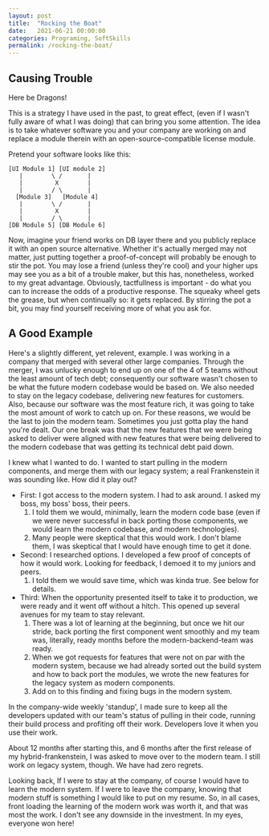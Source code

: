 ```yaml
---
layout: post
title:  "Rocking the Boat"
date:   2021-06-21 00:00:00
categories: Programing, SoftSkills
permalink: /rocking-the-boat/ 
---
```


## Causing Trouble
Here be Dragons!

This is a strategy I have used in the past, to great effect, (even if I wasn't fully aware of what I was doing) that can bring you some attention. The idea is to take whatever software you and your company are working on and replace a module therein with an open-source-compatible license module.

Pretend your software looks like this:
```asci
[UI Module 1] [UI module 2]
   |        \ /       |
   |         X        |
   |        / \       |
  [Module 3]   [Module 4]
   |        \ /       |
   |         X        |
   |        / \       |
[DB Module 5] [DB Module 6]
```
Now, imagine your friend works on DB layer there and you publicly replace it with an open source alternative. Whether it's actually merged may not matter, just putting together a proof-of-concept will probably be enough to stir the pot. You may lose a friend (unless they're cool) and your higher ups may see you as a bit of a trouble maker, but this has, nonetheless, worked to my great advantage. Obviously, tactfullness is important - do what you can to increase the odds of a productive response. The squeaky wheel gets the grease, but when continually so: it gets replaced. By stirring the pot a bit, you may find yourself receiving more of what you ask for.

## A Good Example
Here's a slightly different, yet relevent, example. I was working in a company that merged with several other large companies. Through the merger, I was unlucky enough to end up on one of the 4 of 5 teams without the least amount of tech debt; consequently our software wasn't chosen to be what the future modern codebase would be based on. We also needed to stay on the legacy codebase, delivering new features for customers.  Also, because our software was the most feature rich, it was going to take the most amount of work to catch up on. For these reasons, we would be the last to join the modern team. Sometimes you just gotta play the hand you're dealt. Our one break was that the new features that we were being asked to deliver were aligned with new features that were being delivered to the modern codebase that was getting its technical debt paid down.

I knew what I wanted to do. I wanted to start pulling in the modern components, and merge them with our legacy system; a real Frankenstein it was sounding like. How did it play out?
- First: I got access to the modern system. I had to ask around. I asked my boss, my boss' boss, their peers.
	1. I told them we would, minimally, learn the modern code base (even if we were never successful in back porting those components, we would learn the modern codebase, and modern technologies).
	2. Many people were skeptical that this would work. I don't blame them, I was skeptical that I would have enough time to get it done.
- Second: I researched options. I developed a few proof of concepts of how it would work. Looking for feedback, I demoed it to my juniors and peers.
	1. I told them we would save time, which was kinda true. See below for details.
- Third: When the opportunity presented itself to take it to production, we were ready and it went off without a hitch. This opened up several avenues for my team to stay relevant.
	1. There was a lot of learning at the beginning, but once we hit our stride, back porting the first component went smoothly and my team was, literally, ready months before the modern-backend-team was ready.
	2. When we got requests for features that were not on par with the modern system, because we had already sorted out the build system and how to back port the modules, we wrote the new features for the legacy system as modern components.
	3. Add on to this finding and fixing bugs in the modern system.

In the company-wide weekly 'standup', I made sure to keep all the developers updated with our team's status of pulling in their code, running their build process and profiting off their work. Developers love it when you use their work.

About 12 months after starting this, and 6 months after the first release of my hybrid-frankenstein, I was asked to move over to the modern team. I still work on legacy system, though. We have had zero regrets.

Looking back, If I were to stay at the company, of course I would have to learn the modern system. If I were to leave the company, knowing that modern stuff is something I would like to put on my resume. So, in all cases, front loading the learning of the modern work was worth it, and that was most the work. I don't see any downside in the investment. In my eyes, everyone won here!
